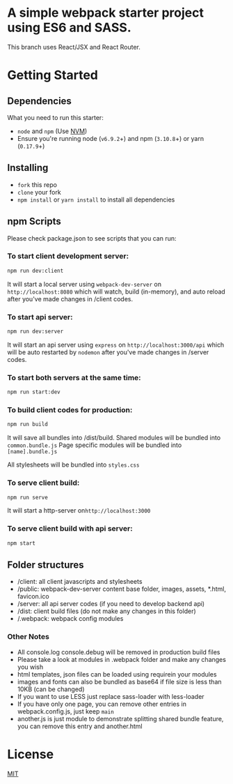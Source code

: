 # A simple webpack starter project using ES6 and SASS.

This branch uses React/JSX and React Router.

# Getting Started

## Dependencies

What you need to run this starter:
* `node` and `npm` (Use [NVM](https://github.com/creationix/nvm))
* Ensure you're running node (`v6.9.2`+) and npm (`3.10.8`+) or yarn (`0.17.9`+)

## Installing

* `fork` this repo
* `clone` your fork
* `npm install` or `yarn install` to install all dependencies

## npm Scripts

Please check package.json to see scripts that you can run:

### To start client development server:
```bash
npm run dev:client
```

It will start a local server using `webpack-dev-server` on `http://localhost:8080`
which will watch, build (in-memory), and auto reload after you've made changes in /client codes. 

### To start api server:
```bash
npm run dev:server
```

It will start an api server using `express` on `http://localhost:3000/api`
which will be auto restarted by `nodemon` after you've made changes in /server codes.

### To start both servers at the same time:
```bash
npm run start:dev
```

### To build client codes for production:
```bash
npm run build
```

It will save all bundles into /dist/build.
Shared modules will be bundled into `common.bundle.js`
Page specific modules will be bundled into `[name].bundle.js`

All stylesheets will be bundled into `styles.css`

### To serve client build:
```bash
npm run serve
```

It will start a http-server on`http://localhost:3000`

### To serve client build with api server:
```bash
npm start
```

## Folder structures

* /client: all client javascripts and stylesheets
* /public: webpack-dev-server content base folder, images, assets, *.html, favicon.ico
* /server: all api server codes (if you need to develop backend api)
* /dist: client build files (do not make any changes in this folder)
* /.webpack: webpack config modules

### Other Notes

* All console.log console.debug will be removed in production build files
* Please take a look at modules in .webpack folder and make any changes you wish
* html templates, json files can be loaded using requirein your modules
* images and fonts can also be bundled as base64 if file size is less than 10KB (can be changed)
* If you want to use LESS just replace sass-loader with less-loader
* If you have only one page, you can remove other entries in webpack.config.js, just keep `main`
* another.js is just module to demonstrate splitting shared bundle feature, you can remove this entry and another.html

# License

[MIT](/LICENSE)
